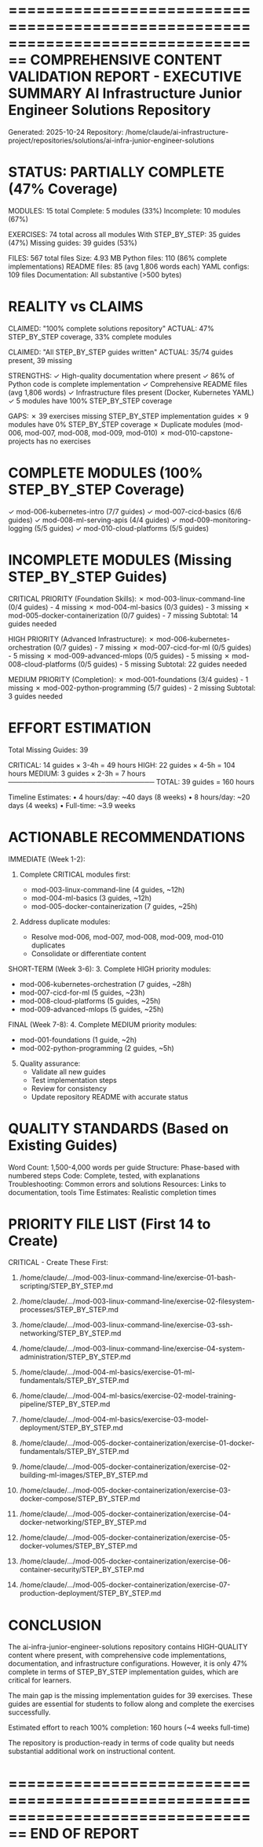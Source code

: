 ================================================================================
COMPREHENSIVE CONTENT VALIDATION REPORT - EXECUTIVE SUMMARY
AI Infrastructure Junior Engineer Solutions Repository
================================================================================
Generated: 2025-10-24
Repository: /home/claude/ai-infrastructure-project/repositories/solutions/ai-infra-junior-engineer-solutions

STATUS: PARTIALLY COMPLETE (47% Coverage)
================================================================================

MODULES:              15 total
  Complete:           5 modules (33%)
  Incomplete:         10 modules (67%)

EXERCISES:            74 total across all modules
  With STEP_BY_STEP:  35 guides (47%)
  Missing guides:     39 guides (53%)

FILES:                567 total files
  Size:               4.93 MB
  Python files:       110 (86% complete implementations)
  README files:       85 (avg 1,806 words each)
  YAML configs:       109 files
  Documentation:      All substantive (>500 bytes)


REALITY vs CLAIMS
================================================================================

CLAIMED:  "100% complete solutions repository"
ACTUAL:   47% STEP_BY_STEP coverage, 33% complete modules

CLAIMED:  "All STEP_BY_STEP guides written"
ACTUAL:   35/74 guides present, 39 missing

STRENGTHS:
  ✓ High-quality documentation where present
  ✓ 86% of Python code is complete implementation
  ✓ Comprehensive README files (avg 1,806 words)
  ✓ Infrastructure files present (Docker, Kubernetes YAML)
  ✓ 5 modules have 100% STEP_BY_STEP coverage

GAPS:
  ✗ 39 exercises missing STEP_BY_STEP implementation guides
  ✗ 9 modules have 0% STEP_BY_STEP coverage
  ✗ Duplicate modules (mod-006, mod-007, mod-008, mod-009, mod-010)
  ✗ mod-010-capstone-projects has no exercises


COMPLETE MODULES (100% STEP_BY_STEP Coverage)
================================================================================
✓ mod-006-kubernetes-intro (7/7 guides)
✓ mod-007-cicd-basics (6/6 guides)
✓ mod-008-ml-serving-apis (4/4 guides)
✓ mod-009-monitoring-logging (5/5 guides)
✓ mod-010-cloud-platforms (5/5 guides)


INCOMPLETE MODULES (Missing STEP_BY_STEP Guides)
================================================================================
CRITICAL PRIORITY (Foundation Skills):
  ✗ mod-003-linux-command-line (0/4 guides) - 4 missing
  ✗ mod-004-ml-basics (0/3 guides) - 3 missing
  ✗ mod-005-docker-containerization (0/7 guides) - 7 missing
    Subtotal: 14 guides needed

HIGH PRIORITY (Advanced Infrastructure):
  ✗ mod-006-kubernetes-orchestration (0/7 guides) - 7 missing
  ✗ mod-007-cicd-for-ml (0/5 guides) - 5 missing
  ✗ mod-009-advanced-mlops (0/5 guides) - 5 missing
  ✗ mod-008-cloud-platforms (0/5 guides) - 5 missing
    Subtotal: 22 guides needed

MEDIUM PRIORITY (Completion):
  ✗ mod-001-foundations (3/4 guides) - 1 missing
  ✗ mod-002-python-programming (5/7 guides) - 2 missing
    Subtotal: 3 guides needed


EFFORT ESTIMATION
================================================================================
Total Missing Guides: 39

CRITICAL:    14 guides × 3-4h   =  49 hours
HIGH:        22 guides × 4-5h   = 104 hours
MEDIUM:       3 guides × 2-3h   =   7 hours
             ──────────────────────────────
TOTAL:       39 guides          = 160 hours

Timeline Estimates:
  • 4 hours/day: ~40 days (8 weeks)
  • 8 hours/day: ~20 days (4 weeks)
  • Full-time:   ~3.9 weeks


ACTIONABLE RECOMMENDATIONS
================================================================================

IMMEDIATE (Week 1-2):
1. Complete CRITICAL modules first:
   - mod-003-linux-command-line (4 guides, ~12h)
   - mod-004-ml-basics (3 guides, ~12h)
   - mod-005-docker-containerization (7 guides, ~25h)

2. Address duplicate modules:
   - Resolve mod-006, mod-007, mod-008, mod-009, mod-010 duplicates
   - Consolidate or differentiate content

SHORT-TERM (Week 3-6):
3. Complete HIGH priority modules:
   - mod-006-kubernetes-orchestration (7 guides, ~28h)
   - mod-007-cicd-for-ml (5 guides, ~23h)
   - mod-008-cloud-platforms (5 guides, ~25h)
   - mod-009-advanced-mlops (5 guides, ~25h)

FINAL (Week 7-8):
4. Complete MEDIUM priority modules:
   - mod-001-foundations (1 guide, ~2h)
   - mod-002-python-programming (2 guides, ~5h)

5. Quality assurance:
   - Validate all new guides
   - Test implementation steps
   - Review for consistency
   - Update repository README with accurate status


QUALITY STANDARDS (Based on Existing Guides)
================================================================================
Word Count:     1,500-4,000 words per guide
Structure:      Phase-based with numbered steps
Code:           Complete, tested, with explanations
Troubleshooting: Common errors and solutions
Resources:      Links to documentation, tools
Time Estimates: Realistic completion times


PRIORITY FILE LIST (First 14 to Create)
================================================================================
CRITICAL - Create These First:

1. /home/claude/.../mod-003-linux-command-line/exercise-01-bash-scripting/STEP_BY_STEP.md
2. /home/claude/.../mod-003-linux-command-line/exercise-02-filesystem-processes/STEP_BY_STEP.md
3. /home/claude/.../mod-003-linux-command-line/exercise-03-ssh-networking/STEP_BY_STEP.md
4. /home/claude/.../mod-003-linux-command-line/exercise-04-system-administration/STEP_BY_STEP.md

5. /home/claude/.../mod-004-ml-basics/exercise-01-ml-fundamentals/STEP_BY_STEP.md
6. /home/claude/.../mod-004-ml-basics/exercise-02-model-training-pipeline/STEP_BY_STEP.md
7. /home/claude/.../mod-004-ml-basics/exercise-03-model-deployment/STEP_BY_STEP.md

8. /home/claude/.../mod-005-docker-containerization/exercise-01-docker-fundamentals/STEP_BY_STEP.md
9. /home/claude/.../mod-005-docker-containerization/exercise-02-building-ml-images/STEP_BY_STEP.md
10. /home/claude/.../mod-005-docker-containerization/exercise-03-docker-compose/STEP_BY_STEP.md
11. /home/claude/.../mod-005-docker-containerization/exercise-04-docker-networking/STEP_BY_STEP.md
12. /home/claude/.../mod-005-docker-containerization/exercise-05-docker-volumes/STEP_BY_STEP.md
13. /home/claude/.../mod-005-docker-containerization/exercise-06-container-security/STEP_BY_STEP.md
14. /home/claude/.../mod-005-docker-containerization/exercise-07-production-deployment/STEP_BY_STEP.md


CONCLUSION
================================================================================
The ai-infra-junior-engineer-solutions repository contains HIGH-QUALITY content
where present, with comprehensive code implementations, documentation, and
infrastructure configurations. However, it is only 47% complete in terms of
STEP_BY_STEP implementation guides, which are critical for learners.

The main gap is the missing implementation guides for 39 exercises. These guides
are essential for students to follow along and complete the exercises
successfully.

Estimated effort to reach 100% completion: 160 hours (~4 weeks full-time)

The repository is production-ready in terms of code quality but needs
substantial additional work on instructional content.

================================================================================
END OF REPORT
================================================================================
